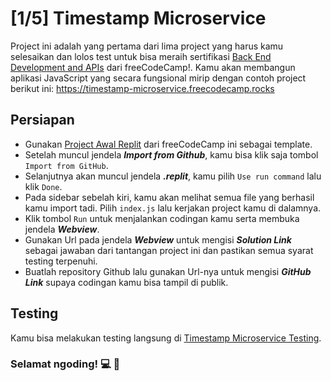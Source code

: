 # [1/5] Timestamp Microservice

Project ini adalah yang pertama dari lima project yang harus kamu selesaikan dan lolos test untuk bisa meraih sertifikasi [Back End Development and APIs](https://www.freecodecamp.org/learn/back-end-development-and-apis/) dari freeCodeCamp!. Kamu akan membangun aplikasi JavaScript yang secara fungsional mirip dengan contoh project berikut ini: https://timestamp-microservice.freecodecamp.rocks

## Persiapan

- Gunakan [Project Awal Replit](https://replit.com/github/freeCodeCamp/boilerplate-project-timestamp) dari freeCodeCamp ini sebagai template.
- Setelah muncul jendela ***Import from Github***, kamu bisa klik saja tombol `Import from GitHub`.
- Selanjutnya akan muncul jendela ***.replit***, kamu pilih `Use run command` lalu klik `Done`.
- Pada sidebar sebelah kiri, kamu akan melihat semua file yang berhasil kamu import tadi. Pilih `index.js` lalu kerjakan project kamu di dalamnya.
- Klik tombol `Run` untuk menjalankan codingan kamu serta membuka jendela ***Webview***.
- Gunakan Url pada jendela ***Webview*** untuk mengisi ***Solution Link*** sebagai jawaban dari tantangan project ini dan pastikan semua syarat testing terpenuhi.
- Buatlah repository Github lalu gunakan Url-nya untuk mengisi ***GitHub Link*** supaya codingan kamu bisa tampil di publik.

## Testing

Kamu bisa melakukan testing langsung di [Timestamp Microservice Testing](https://www.freecodecamp.org/learn/apis-and-microservices/apis-and-microservices-projects/timestamp-microservice).  


### Selamat ngoding! 💻 🧠

